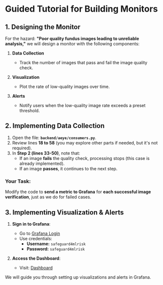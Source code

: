 # **Guided Tutorial for Building Monitors**

## **1. Designing the Monitor**

For the hazard: **"Poor quality fundus images leading to unreliable analysis,"** we will design a monitor with the following components:

1. **Data Collection**  
   - Track the number of images that pass and fail the image quality check.

2. **Visualization**  
   - Plot the rate of low-quality images over time.

3. **Alerts**  
   - Notify users when the low-quality image rate exceeds a preset threshold.

## **2. Implementing Data Collection**

1. Open the file: **`backend/aeye/consumers.py`**.  
2. Review lines **18 to 58** (you may explore other parts if needed, but it's not required).  
3. In **Step 2 (lines 33-50)**, note that:  
   - If an image **fails** the quality check, processing stops (this case is already implemented).  
   - If an image **passes**, it continues to the next step.  

### **Your Task:**

Modify the code to **send a metric to Grafana** for **each successful image verification**, just as we do for failed cases.

## **3. Implementing Visualization & Alerts**

1. **Sign in to Grafana**:  
   - Go to [Grafana Login](https://grafana.com/auth/sign-in/)  
   - Use credentials:  
     - **Username:** `safeguard4mlrisk`  
     - **Password:** `safeguard4mlrisk`  

2. **Access the Dashboard**:  
   - Visit: [Dashboard](https://hyn0027.grafana.net/)  

We will guide you through setting up visualizations and alerts in Grafana.
